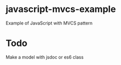 # javascript-mvcs-example

Example of JavaScript with MVCS pattern

# Todo

Make a model with jsdoc or es6 class

